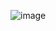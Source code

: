 ![image](https://github.com/mohitdamke/MVVM-Dictionary-App/assets/112572179/478c1c66-7c50-48e1-9813-219d37046165)

